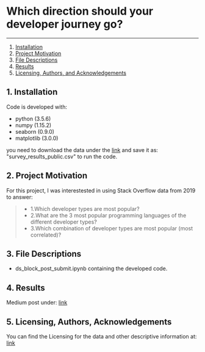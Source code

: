 #  Which direction should your developer journey go?

--------------------------------------
1. [Installation](#installation)
2. [Project Motivation](#motivation)
3. [File Descriptions](#files)
4. [Results](#results)
5. [Licensing, Authors, and Acknowledgements](#licensing)

## 1. Installation <a name="installation"></a>
Code is developed with:
- python (3.5.6)
- numpy (1.15.2)
- seaborn (0.9.0)
- matplotlib (3.0.0)

you need to download the data under the [link](https://insights.stackoverflow.com/survey) and save it as: "survey_results_public.csv" to run the code.

## 2. Project Motivation <a name="motivation"></a>
For this project, I was interestested in using Stack Overflow data from 2019 to answer:
> * 1.Which developer types are most popular?  
> * 2.What are the 3 most popular programming languages of the different developer types? 
> * 3.Which combination of developer types are most popular (most correlated)? 

## 3. File Descriptions <a name="files"></a>  
- ds_block_post_submit.ipynb containing the developed code. 

## 4. Results <a name="results"></a>
Medium post under: [link](https://medium.com/@marcel_79290/which-direction-should-your-developer-journey-go-5113c65366b0)

## 5. Licensing, Authors, Acknowledgements<a name="licensing"></a>
You can find the Licensing for the data and other descriptive information at: [link](https://insights.stackoverflow.com/survey)
